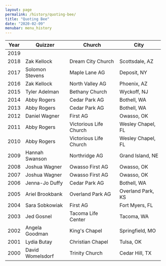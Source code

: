 ```yaml
---
layout: page
permalink: /history/quoting-bee/
title: "Quoting Bee"
date: "2020-02-09"
menubar: menu_history
---
```


| Year | Quizzer          | Church                 | City              |
|------|------------------|------------------------|-------------------|
| 2019 |                  |                        |                   |
| 2018 | Zak Kellock      | Dream City Church      | Scottsdale, AZ    |
| 2017 | Solomon Stevens  | Maple Lane AG          | Deposit, NY       |
| 2016 | Zak Kellock      | North Valley AG        | Phoenix, AZ       |
| 2015 | Tyler Adelman    | Bethany Church         | Wyckoff, NJ       |
| 2014 | Abby Rogers      | Cedar Park AG          | Bothell, WA       |
| 2013 | Abby Rogers      | Cedar Park AG          | Bothell, WA       |
| 2012 | Daniel Wagner    | First AG               | Owasso, OK        |
| 2011 | Abby Rogers      | Victorious Life Church | Wesley Chapel, FL |
| 2010 | Abby Rogers      | Victorious Life Church | Wesley Chapel, FL |
| 2009 | Hannah Swanson   | Northridge AG          | Grand Island, NE  |
| 2008 | Joshua Wagner    | Owasso First AG        | Owasso, OK        |
| 2007 | Joshua Wagner    | Owasso First AG        | Owasso, OK        |
| 2006 | Jenna-Jo Duffy   | Cedar Park AG          | Bothell, WA       |
| 2005 | Ariel Brookbank  | Overland Park AG       | Overland Park, KS |
| 2004 | Sara Sobkowiak   | First AG               | Fort Myers, FL    |
| 2003 | Jed Gosnel       | Tacoma Life Center     | Tacoma, WA        |
| 2002 | Angela Goodman   | King's Chapel          | Springfield, MO   |
| 2001 | Lydia Butay      | Christian Chapel       | Tulsa, OK         |
| 2000 | David Womelsdorf | Trinity Church         | Cedar Hill, TX    |
